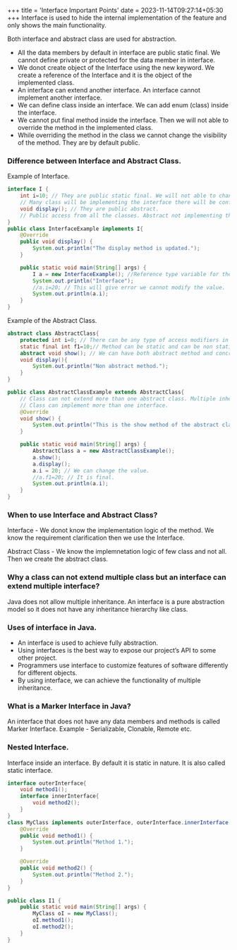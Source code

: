 +++
title = 'Interface Important Points'
date = 2023-11-14T09:27:14+05:30
+++
Interface is used to hide the internal implementation of the feature and only shows the main functionality.

Both interface and abstract class are used for abstraction.

- All the data members by default in interface are public static final. We cannot define private or protected for the data member in interface.
- We donot create object of the Interface using the new keyword. We create a reference of the Interface and it is the object of the implemented class.
- An interface can extend another interface. An interface cannot implement another interface.
- We can define class inside an interface. We can add enum (class) inside the interface.
- We cannot put final method inside the interface. Then we will not able to override the method in the implemented class. 
- While overriding the method in the class we cannot change the visibility of the method. They are by default public.

### Difference between Interface and Abstract Class.
Example of Interface.
```java
interface I {
    int i=10; // They are public static final. We will not able to change the value assigned to the variable(final).
    // Many class will be implementing the interface there will be conflict in the value.
    void display(); // They are public abstract.
    // Public access from all the classes. Abstract not implementing the method.
}
public class InterfaceExample implements I{
    @Override
    public void display() {
        System.out.println("The display method is updated.");
    }

    public static void main(String[] args) {
        I a = new InterfaceExample(); //Reference type variable for the interface. Instantiate with the interface implemented class.
        System.out.println("Interface");
        //a.i=20; // This will give error we cannot modify the value.
        System.out.println(a.i);
    }
}
```
Example of the Abstract Class.
```java
abstract class AbstractClass{
    protected int i=0; // There can be any type of access modifiers in the abstract class.
    static final int f1=10;// Method can be static and can be non static.
    abstract void show(); // We can have both abstract method and concrete method. The abstract keyword should be used.
    void display(){
        System.out.println("Non abstract method.");
    }
}

public class AbstractClassExample extends AbstractClass{
    // Class can not extend more than one abstract class. Multiple inheritance is not supported in Java.
    // Class can implement more than one interface.
    @Override
    void show() {
        System.out.println("This is the show method of the abstract class.");
    }

    public static void main(String[] args) {
        AbstractClass a = new AbstractClassExample();
        a.show();
        a.display();
        a.i = 20; // We can change the value.
        //a.f1=20; // It is final.
        System.out.println(a.i);
    }
}
```
### When to use Interface and Abstract Class?
Interface - We donot know the implementation logic of the method. We know the requirement clarification then we use the Interface.

Abstract Class - We know the implemnetation logic of few class and not all. Then we create the abstract class.

### Why a class can not extend multiple class but an interface can extend multiple interface?
Java does not allow multiple inheritance. An interface is a pure abstraction model so it does not have any inheritance hierarchy like class.

### Uses of interface in Java.
- An interface is used to achieve fully abstraction.
- Using interfaces is the best way to expose our project’s API to some other project.
- Programmers use interface to customize features of software differently for different objects.
- By using interface, we can achieve the functionality of multiple inheritance.

### What is a Marker Interface in Java?
An interface that does not have any data members and methods is called Marker Interface.
Example - Serializable, Clonable, Remote etc.

### Nested Interface.
Interface inside an interface. By default it is static in nature. It is also called static interface.
```java
interface outerInterface{
    void method1();
    interface innerInterface{
        void method2();
    }
}
class MyClass implements outerInterface, outerInterface.innerInterface {
    @Override
    public void method1() {
        System.out.println("Method 1.");
    }

    @Override
    public void method2() {
        System.out.println("Method 2.");
    }
}

public class I1 {
    public static void main(String[] args) {
        MyClass oI = new MyClass();
        oI.method1();
        oI.method2();
    }
}

```